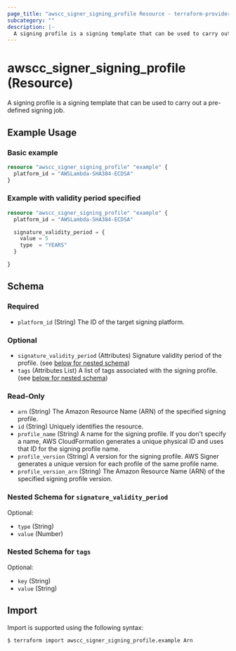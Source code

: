 ```yaml
---
page_title: "awscc_signer_signing_profile Resource - terraform-provider-awscc"
subcategory: ""
description: |-
  A signing profile is a signing template that can be used to carry out a pre-defined signing job.
---
```


# awscc_signer_signing_profile (Resource)

A signing profile is a signing template that can be used to carry out a pre-defined signing job.

## Example Usage

### Basic example

```terraform
resource "awscc_signer_signing_profile" "example" {
  platform_id = "AWSLambda-SHA384-ECDSA"
}
```

### Example with validity period specified

```terraform
resource "awscc_signer_signing_profile" "example" {
  platform_id = "AWSLambda-SHA384-ECDSA"

  signature_validity_period = {
    value = 5
    type  = "YEARS"
  }

}
```

<!-- schema generated by tfplugindocs -->
## Schema

### Required

- `platform_id` (String) The ID of the target signing platform.

### Optional

- `signature_validity_period` (Attributes) Signature validity period of the profile. (see [below for nested schema](#nestedatt--signature_validity_period))
- `tags` (Attributes List) A list of tags associated with the signing profile. (see [below for nested schema](#nestedatt--tags))

### Read-Only

- `arn` (String) The Amazon Resource Name (ARN) of the specified signing profile.
- `id` (String) Uniquely identifies the resource.
- `profile_name` (String) A name for the signing profile. If you don't specify a name, AWS CloudFormation generates a unique physical ID and uses that ID for the signing profile name.
- `profile_version` (String) A version for the signing profile. AWS Signer generates a unique version for each profile of the same profile name.
- `profile_version_arn` (String) The Amazon Resource Name (ARN) of the specified signing profile version.

<a id="nestedatt--signature_validity_period"></a>
### Nested Schema for `signature_validity_period`

Optional:

- `type` (String)
- `value` (Number)


<a id="nestedatt--tags"></a>
### Nested Schema for `tags`

Optional:

- `key` (String)
- `value` (String)

## Import

Import is supported using the following syntax:

```shell
$ terraform import awscc_signer_signing_profile.example Arn
```